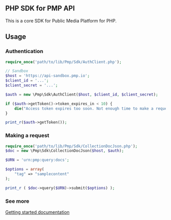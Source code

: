 ## PHP SDK for PMP API

This is a core SDK for Public Media Platform for PHP.

## Usage

### Authentication

```php
require_once('path/to/lib/Pmp/Sdk/AuthClient.php');

// Sandbox
$host = 'https://api-sandbox.pmp.io';
$client_id = '...';
$client_secret = '...';

$auth = new \Pmp\Sdk\AuthClient($host, $client_id, $client_secret);

if ($auth->getToken()->token_expires_in < 10) {
    die("Access token expires too soon. Not enough time to make a request. Mayday, mayday");
}

print_r($auth->getToken());
```

### Making a request

```php
require_once('path/to/lib/Pmp/Sdk/CollectionDocJson.php');
$doc = new \Pmp\Sdk\CollectionDocJson($host, $auth);

$URN = 'urn:pmp:query:docs';

$options = array(
    "tag" => "samplecontent"
);

print_r ( $doc->query($URN)->submit($options) );
```

### See more

[Getting started documentation](https://github.com/publicmediaplatform/pmpdocs/wiki#getting-started)

